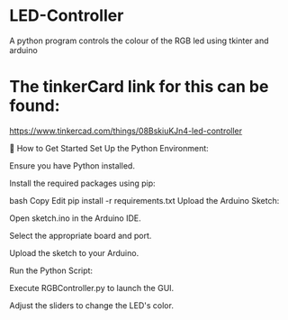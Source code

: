 # LED-Controller
A python program controls the colour of the RGB led using tkinter and arduino

# The tinkerCard link for this can be found:
https://www.tinkercad.com/things/08BskiuKJn4-led-controller

🧪 How to Get Started
Set Up the Python Environment:

Ensure you have Python installed.

Install the required packages using pip:

bash
Copy
Edit
pip install -r requirements.txt
Upload the Arduino Sketch:

Open sketch.ino in the Arduino IDE.

Select the appropriate board and port.

Upload the sketch to your Arduino.

Run the Python Script:

Execute RGBController.py to launch the GUI.

Adjust the sliders to change the LED's color.
